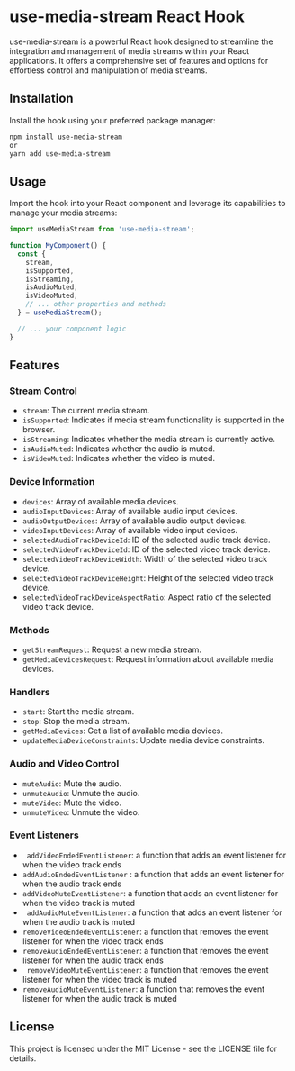# use-media-stream React Hook

use-media-stream is a powerful React hook designed to streamline the integration and management of media streams within your React applications. It offers a comprehensive set of features and options for effortless control and manipulation of media streams.

## Installation

Install the hook using your preferred package manager:

```bash
npm install use-media-stream
or
yarn add use-media-stream
```

## Usage

Import the hook into your React component and leverage its capabilities to manage your media streams:

```jsx
import useMediaStream from 'use-media-stream';

function MyComponent() {
  const {
    stream,
    isSupported,
    isStreaming,
    isAudioMuted,
    isVideoMuted,
    // ... other properties and methods
  } = useMediaStream();

  // ... your component logic
}
```

## Features

### Stream Control

- `stream`: The current media stream.
- `isSupported`: Indicates if media stream functionality is supported in the browser.
- `isStreaming`: Indicates whether the media stream is currently active.
- `isAudioMuted`: Indicates whether the audio is muted.
- `isVideoMuted`: Indicates whether the video is muted.

### Device Information

- `devices`: Array of available media devices.
- `audioInputDevices`: Array of available audio input devices.
- `audioOutputDevices`: Array of available audio output devices.
- `videoInputDevices`: Array of available video input devices.
- `selectedAudioTrackDeviceId`: ID of the selected audio track device.
- `selectedVideoTrackDeviceId`: ID of the selected video track device.
- `selectedVideoTrackDeviceWidth`: Width of the selected video track device.
- `selectedVideoTrackDeviceHeight`: Height of the selected video track device.
- `selectedVideoTrackDeviceAspectRatio`: Aspect ratio of the selected video track device.

### Methods

- `getStreamRequest`: Request a new media stream.
- `getMediaDevicesRequest`: Request information about available media devices.

### Handlers

- `start`: Start the media stream.
- `stop`: Stop the media stream.
- `getMediaDevices`: Get a list of available media devices.
- `updateMediaDeviceConstraints`: Update media device constraints.

### Audio and Video Control

- `muteAudio`: Mute the audio.
- `unmuteAudio`: Unmute the audio.
- `muteVideo`: Mute the video.
- `unmuteVideo`: Unmute the video.

### Event Listeners

- ` addVideoEndedEventListener`: a function that adds an event listener for when the video track ends
- `addAudioEndedEventListener` : a function that adds an event listener for when the audio track ends
- `addVideoMuteEventListener`: a function that adds an event listener for when the video track is muted
- ` addAudioMuteEventListener`: a function that adds an event listener for when the audio track is muted
- `removeVideoEndedEventListener`: a function that removes the event listener for when the video track ends
- `removeAudioEndedEventListener`: a function that removes the event listener for when the audio track ends
- ` removeVideoMuteEventListener`: a function that removes the event listener for when the video track is muted
- `removeAudioMuteEventListener`: a function that removes the event listener for when the audio track is muted

## License

This project is licensed under the MIT License - see the LICENSE file for details.
